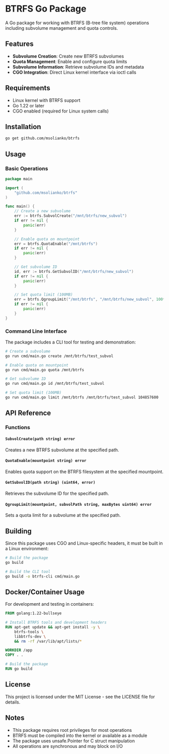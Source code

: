 # BTRFS Go Package

A Go package for working with BTRFS (B-tree file system) operations including subvolume management and quota controls.

## Features

- **Subvolume Creation**: Create new BTRFS subvolumes
- **Quota Management**: Enable and configure quota limits
- **Subvolume Information**: Retrieve subvolume IDs and metadata
- **CGO Integration**: Direct Linux kernel interface via ioctl calls

## Requirements

- Linux kernel with BTRFS support
- Go 1.22 or later
- CGO enabled (required for Linux system calls)

## Installation

```bash
go get github.com/msolianko/btrfs
```

## Usage

### Basic Operations

```go
package main

import (
    "github.com/msolianko/btrfs"
)

func main() {
    // Create a new subvolume
    err := btrfs.SubvolCreate("/mnt/btrfs/new_subvol")
    if err != nil {
        panic(err)
    }

    // Enable quota on mountpoint
    err = btrfs.QuotaEnable("/mnt/btrfs")
    if err != nil {
        panic(err)
    }

    // Get subvolume ID
    id, err := btrfs.GetSubvolID("/mnt/btrfs/new_subvol")
    if err != nil {
        panic(err)
    }

    // Set quota limit (100MB)
    err = btrfs.QgroupLimit("/mnt/btrfs", "/mnt/btrfs/new_subvol", 100*1024*1024)
    if err != nil {
        panic(err)
    }
}
```

### Command Line Interface

The package includes a CLI tool for testing and demonstration:

```bash
# Create a subvolume
go run cmd/main.go create /mnt/btrfs/test_subvol

# Enable quota on mountpoint
go run cmd/main.go quota /mnt/btrfs

# Get subvolume ID
go run cmd/main.go id /mnt/btrfs/test_subvol

# Set quota limit (100MB)
go run cmd/main.go limit /mnt/btrfs /mnt/btrfs/test_subvol 104857600
```

## API Reference

### Functions

#### `SubvolCreate(path string) error`

Creates a new BTRFS subvolume at the specified path.

#### `QuotaEnable(mountpoint string) error`

Enables quota support on the BTRFS filesystem at the specified mountpoint.

#### `GetSubvolID(path string) (uint64, error)`

Retrieves the subvolume ID for the specified path.

#### `QgroupLimit(mountpoint, subvolPath string, maxBytes uint64) error`

Sets a quota limit for a subvolume at the specified path.

## Building

Since this package uses CGO and Linux-specific headers, it must be built in a Linux environment:

```bash
# Build the package
go build

# Build the CLI tool
go build -o btrfs-cli cmd/main.go
```

## Docker/Container Usage

For development and testing in containers:

```dockerfile
FROM golang:1.22-bullseye

# Install BTRFS tools and development headers
RUN apt-get update && apt-get install -y \
    btrfs-tools \
    libbtrfs-dev \
    && rm -rf /var/lib/apt/lists/*

WORKDIR /app
COPY . .

# Build the package
RUN go build
```

## License

This project is licensed under the MIT License - see the LICENSE file for details.

## Notes

- This package requires root privileges for most operations
- BTRFS must be compiled into the kernel or available as a module
- The package uses unsafe.Pointer for C struct manipulation
- All operations are synchronous and may block on I/O

